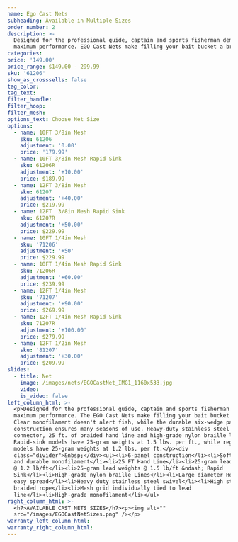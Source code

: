 ```yaml
---
name: Ego Cast Nets
subheading: Available in Multiple Sizes
order_number: 2
description: >-
  Designed for the professional guide, captain and sports fisherman demanding
  maximum performance. EGO Cast Nets make filling your bait bucket a breeze.
categories:
price: '149.00'
price_range: $149.00 - 299.99
sku: '61206'
show_as_crosssells: false
tag_color:
tag_text:
filter_handle:
filter_hoop:
filter_mesh:
options_text: Choose Net Size
options:
  - name: 10FT 3/8in Mesh
    sku: 61206
    adjustment: '0.00'
    price: '179.99'
  - name: 10FT 3/8in Mesh Rapid Sink
    sku: 61206R
    adjustment: '+10.00'
    price: $189.99
  - name: 12FT 3/8in Mesh
    sku: 61207
    adjustment: '+40.00'
    price: $219.99
  - name: 12FT  3/8in Mesh Rapid Sink
    sku: 61207R
    adjustment: '+50.00'
    price: $229.99
  - name: 10FT 1/4in Mesh
    sku: '71206'
    adjustment: '+50'
    price: $229.99
  - name: 10FT 1/4in Mesh Rapid Sink
    sku: 71206R
    adjustment: '+60.00'
    price: $239.99
  - name: 12FT 1/4in Mesh
    sku: '71207'
    adjustment: '+90.00'
    price: $269.99
  - name: 12FT 1/4in Mesh Rapid Sink
    sku: 71207R
    adjustment: '+100.00'
    price: $279.99
  - name: 12FT 1/2in Mesh
    sku: '81207'
    adjustment: '+30.00'
    price: $209.99
slides:
  - title: Net
    image: /images/nets/EGOCastNet_IMG1_1160x533.jpg
    video:
    is_video: false
left_column_html: >-
  <p>Designed for the professional guide, captain and sports fisherman demanding
  maximum performance. The EGO Cast Nets make filling your bait bucket a breeze.
  Clear monofilament doesn't alert fish, while the durable six-wedge panel
  construction ensures many seasons of use. Heavy-duty stainless steel swivel
  connector, 25 ft. of braided hand line and high-grade nylon braille lines.
  Rapid-sink models have 25-gram weights at 1.5 lbs. per ft., while regular
  models have 25-gram weights at 1.2 lbs. per ft.</p><div
  class="divider">&nbsp;</div><ul><li>6-panel construction</li><li>Soft, clear
  and durable monofilament</li><li>25 FT Hand Line</li><li>25-gram lead weights
  @ 1.2 lb/ft</li><li>25-gram lead weights @ 1.5 lb/ft &ndash; Rapid
  Sink</li><li>High-grade nylon braille Lines</li><li>Large diameter Horn for
  easy spread</li><li>Heavy duty stainless steel swivel</li><li>High strength
  braided rope</li><li>Mesh grid individually tied to lead
  line</li><li>High-grade monofilament</li></ul>
right_column_html: >-
  <h7>AVAILABLE CAST NETS SIZES</h7><p><img alt=""
  src="/images/EGOCastNetSizes.png" /></p>
warranty_left_column_html:
warranty_right_column_html:
---
```

